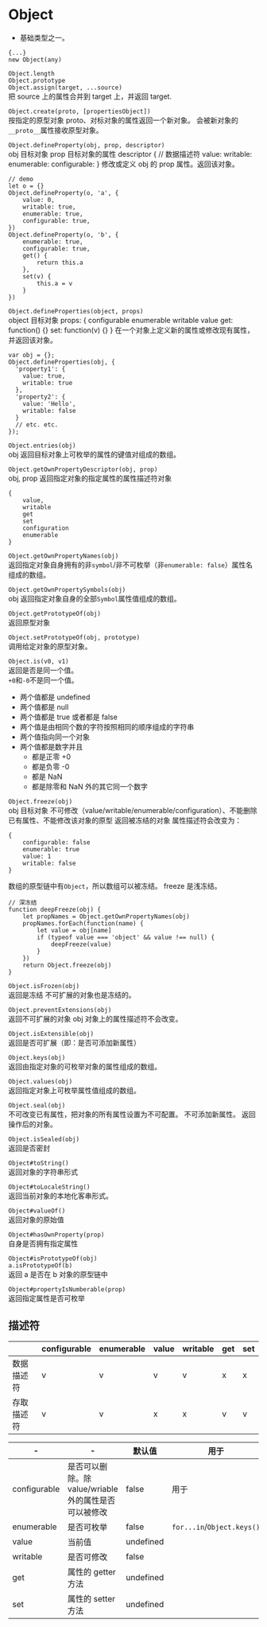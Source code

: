 # Object

- 基础类型之一。

```
{...}
new Object(any)
```

`Object.length`  
`Object.prototype`  
`Object.assign(target, ...source)`  
把 source 上的属性合并到 target 上，并返回 target.

`Object.create(proto, [propertiesObject])`  
按指定的原型对象 proto、对标对象的属性返回一个新对象。
会被新对象的`__proto__`属性接收原型对象。

`Object.defineProperty(obj, prop, descriptor)`  
obj 目标对象
prop 目标对象的属性
descriptor { // 数据描述符
value:
writable:
enumerable:
configurable:
}
修改或定义 obj 的 prop 属性。返回该对象。

```
// demo
let o = {}
Object.defineProperty(o, 'a', {
    value: 0,
    writable: true,
    enumerable: true,
    configurable: true,
})
Object.defineProperty(o, 'b', {
    enumerable: true,
    configurable: true,
    get() {
        return this.a
    },
    set(v) {
        this.a = v
    }
})
```

`Object.defineProperties(object, props)`  
object 目标对象
props: {
configurable
enumerable
writable
value
get: function() {}
set: function(v) {}
}
在一个对象上定义新的属性或修改现有属性，并返回该对象。

```
var obj = {};
Object.defineProperties(obj, {
  'property1': {
    value: true,
    writable: true
  },
  'property2': {
    value: 'Hello',
    writable: false
  }
  // etc. etc.
});
```

`Object.entries(obj)`  
obj
返回目标对象上可枚举的属性的键值对组成的数组。

`Object.getOwnPropertyDescriptor(obj, prop)`  
obj,
prop
返回指定对象的指定属性的属性描述符对象

```
{
    value,
    writable
    get
    set
    configuration
    enumerable
}
```

`Object.getOwnPropertyNames(obj)`  
返回指定对象自身拥有的非`symbol`/非不可枚举（非`enumerable: false`）属性名组成的数组。

`Object.getOwnPropertySymbols(obj)`  
obj
返回指定对象自身的全部`Symbol`属性值组成的数组。

`Object.getPrototypeOf(obj)`  
返回原型对象

`Object.setPrototypeOf(obj, prototype)`  
调用给定对象的原型对象。

`Object.is(v0, v1)`  
返回是否是同一个值。  
`+0`和`-0`不是同一个值。

- 两个值都是 undefined
- 两个值都是 null
- 两个值都是 true 或者都是 false
- 两个值是由相同个数的字符按照相同的顺序组成的字符串
- 两个值指向同一个对象
- 两个值都是数字并且
  - 都是正零 +0
  - 都是负零 -0
  - 都是 NaN
  - 都是除零和 NaN 外的其它同一个数字

`Object.freeze(obj)`  
obj 目标对象
不可修改（value/writable/enumerable/configuration）、不能删除已有属性、不能修改该对象的原型
返回被冻结的对象
属性描述符会改变为：

```
{
    configurable: false
    enumerable: true
    value: 1
    writable: false
}
```

数组的原型链中有`Object`，所以数组可以被冻结。
freeze 是浅冻结。

```
// 深冻结
function deepFreeze(obj) {
    let propNames = Object.getOwnPropertyNames(obj)
    propNames.forEach(function(name) {
        let value = obj[name]
        if (typeof value === 'object' && value !== null) {
            deepFreeze(value)
        }
    })
    return Object.freeze(obj)
}
```

`Object.isFrozen(obj)`  
返回是冻结
不可扩展的对象也是冻结的。

`Object.preventExtensions(obj)`  
返回不可扩展的对象
obj 对象上的属性描述符不会改变。

`Object.isExtensible(obj)`  
返回是否可扩展（即：是否可添加新属性）

`Object.keys(obj)`  
返回由指定对象的可枚举对象的属性组成的数组。

`Object.values(obj)`  
返回指定对象上可枚举属性值组成的数组。

`Object.seal(obj)`  
不可改变已有属性，把对象的所有属性设置为不可配置。
不可添加新属性。
返回操作后的对象。

`Object.isSealed(obj)`  
返回是否密封

`Object#toString()`  
返回对象的字符串形式

`Object#toLocaleString()`  
返回当前对象的本地化客串形式。

`Object#valueOf()`  
返回对象的原始值

`Object#hasOwnProperty(prop)`  
自身是否拥有指定属性

`Object#isPrototypeOf(obj)`  
`a.isPrototypeOf(b)`  
返回 a 是否在 b 对象的原型链中

`Object#propertyIsNumberable(prop)`  
返回指定属性是否可枚举

## 描述符

|            | configurable | enumerable | value | writable | get | set |
| ---------- | ------------ | ---------- | ----- | -------- | --- | --- |
| 数据描述符 | v            | v          | v     | v        | x   | x   |
| 存取描述符 | v            | v          | x     | x        | v   | v   |

| -            | -                                                     | 默认值    | 用于                       |
| ------------ | ----------------------------------------------------- | --------- | -------------------------- |
| configurable | 是否可以删除。除 value/wriable 外的属性是否可以被修改 | false     | 用于                       |
| enumerable   | 是否可枚举                                            | false     | `for...in`/`Object.keys()` |
| value        | 当前值                                                | undefined |
| writable     | 是否可修改                                            | false     |
| get          | 属性的 getter 方法                                    | undefined |
| set          | 属性的 setter 方法                                    | undefined |
